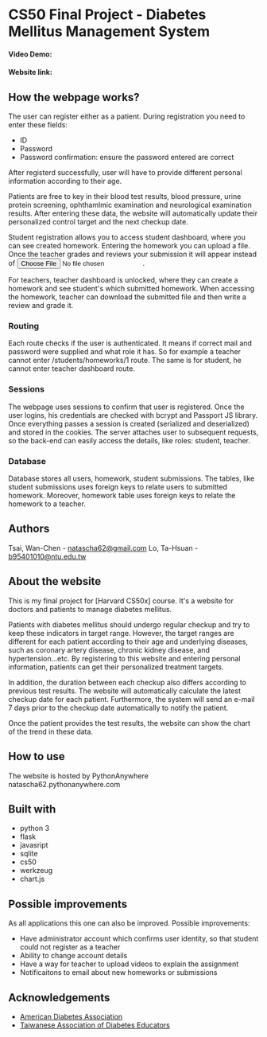# CS50 Final Project - Diabetes Mellitus Management System
#### Video Demo:  <URL HERE>
#### Website link:




## How the webpage works?

The user can register either as a patient. During registration you need to enter these fields:

- ID
- Password
- Password confirmation: ensure the password entered are correct
  
After registerd successfully, user will have to provide different personal information according to their age.
  
Patients are free to key in their blood test results, blood pressure, urine protein screening, ophthamlmic examination and neurological examination results.
After entering these data, the website will automatically update their personalized control target and the next checkup date.
  
Student registration allows you to access student dashboard, where you can see created homework. Entering the homework you can upload a file. Once the teacher grades and reviews your submission it will appear instead of <input type="file">.

For teachers, teacher dashboard is unlocked, where they can create a homework and see student's which submitted homework. When accessing the homework, teacher can download the submitted file and then write a review and grade it.

### Routing

Each route checks if the user is authenticated. It means if correct mail and password were supplied and what role it has. So for example a teacher cannot enter /students/homeworks/1 route. The same is for student, he cannot enter teacher dashboard route.

### Sessions

The webpage uses sessions to confirm that user is registered. Once the user logins, his credentials are checked with bcrypt and Passport JS library. Once everything passes a session is created (serialized and deserialized) and stored in the cookies. The server attaches user to subsequent requests, so the back-end can easily access the details, like roles: student, teacher.

### Database

Database stores all users, homework, student submissions. The tables, like student submissions uses foreign keys to relate users to submitted homework. Moreover, homework table uses foreign keys to relate the homework to a teacher.




  
  
  
## Authors  

Tsai, Wan-Chen - natascha62@gmail.com
Lo, Ta-Hsuan - b95401010@ntu.edu.tw
  
## About the website

This is my final project for [Harvard CS50x] course. It's a website for doctors and patients to manage diabetes mellitus. 
  
Patients with diabetes mellitus should undergo regular checkup and try to keep these indicators in target range. However, the target ranges are different for each patient according to their age and underlying diseases, such as coronary artery disease, chronic kidney disease, and hypertension...etc. By registering to this website and entering personal information, patients can get their personalized treatment targets.
  
In addition, the duration between each checkup also differs according to previous test results. The website will automatically calculate the latest checkup date for each patient. Furthermore, the system will send an e-mail 7 days prior to the checkup date automatically to notify the patient.
  
Once the patient provides the test results, the website can show the chart of the trend in these data. 


## How to use

The website is hosted by PythonAnywhere
  natascha62.pythonanywhere.com


## Built with

- python 3
- flask
- javasript
- sqlite
- cs50
- werkzeug
- chart.js

## Possible improvements

As all applications this one can also be improved. Possible improvements:

- Have administrator account which confirms user identity, so that student could not register as a teacher
- Ability to change account details
- Have a way for teacher to upload videos to explain the assignment
- Notificaitons to email about new homeworks or submissions
  
## Acknowledgements

- [American Diabetes Association](https://www.diabetes.org/)
- [Taiwanese Association of Diabetes Educators](https://www.tade.org.tw/en/)
